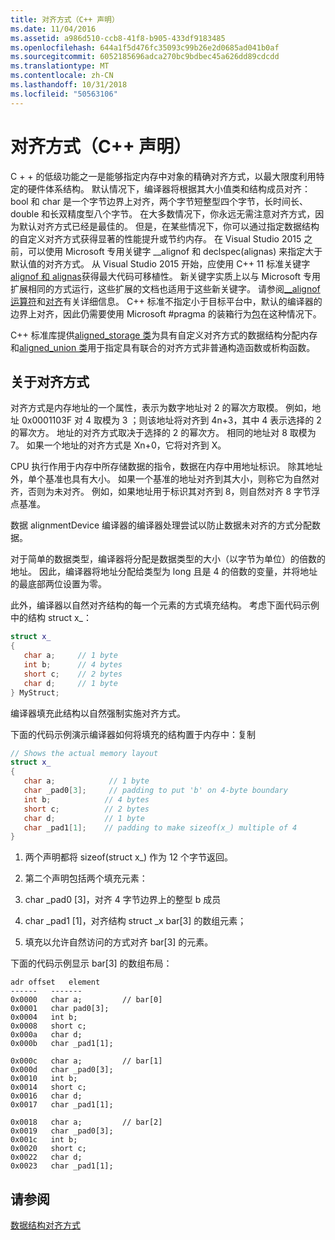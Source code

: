 ```yaml
---
title: 对齐方式（C++ 声明）
ms.date: 11/04/2016
ms.assetid: a986d510-ccb8-41f8-b905-433df9183485
ms.openlocfilehash: 644a1f5d476fc35093c99b26e2d0685ad041b0af
ms.sourcegitcommit: 6052185696adca270bc9bdbec45a626dd89cdcdd
ms.translationtype: MT
ms.contentlocale: zh-CN
ms.lasthandoff: 10/31/2018
ms.locfileid: "50563106"
---
```

# <a name="alignment-c-declarations"></a>对齐方式（C++ 声明）

C + + 的低级功能之一是能够指定内存中对象的精确对齐方式，以最大限度利用特定的硬件体系结构。 默认情况下，编译器将根据其大小值类和结构成员对齐： bool 和 char 是一个字节边界上对齐，两个字节短整型四个字节，长时间长、 double 和长双精度型八个字节。 在大多数情况下，你永远无需注意对齐方式，因为默认对齐方式已经是最佳的。 但是，在某些情况下，你可以通过指定数据结构的自定义对齐方式获得显著的性能提升或节约内存。 在 Visual Studio 2015 之前，可以使用 Microsoft 专用关键字 __alignof 和 declspec(alignas) 来指定大于默认值的对齐方式。 从 Visual Studio 2015 开始，应使用 C++ 11 标准关键字[alignof 和 alignas](../cpp/alignof-and-alignas-cpp.md)获得最大代码可移植性。 新关键字实质上以与 Microsoft 专用扩展相同的方式运行，这些扩展的文档也适用于这些新关键字。 请参阅[__alignof 运算符](../cpp/alignof-operator.md)和[对齐](../cpp/align-cpp.md)有关详细信息。 C++ 标准不指定小于目标平台中，默认的编译器的边界上对齐，因此仍需要使用 Microsoft #pragma 的装箱行为[包](../preprocessor/pack.md)在这种情况下。

C++ 标准库提供[aligned_storage 类](../standard-library/aligned-storage-class.md)为具有自定义对齐方式的数据结构分配内存和[aligned_union 类](../standard-library/aligned-union-class.md)用于指定具有联合的对齐方式非普通构造函数或析构函数。

## <a name="about-alignment"></a>关于对齐方式

对齐方式是内存地址的一个属性，表示为数字地址对 2 的幂次方取模。 例如，地址 0x0001103F 对 4 取模为 3 ；则该地址将对齐到 4n+3，其中 4 表示选择的 2 的幂次方。 地址的对齐方式取决于选择的 2 的幂次方。 相同的地址对 8 取模为 7。 如果一个地址的对齐方式是 Xn+0，它将对齐到 X。

CPU 执行作用于内存中所存储数据的指令，数据在内存中用地址标识。 除其地址外，单个基准也具有大小。 如果一个基准的地址对齐到其大小，则称它为自然对齐，否则为未对齐。 例如，如果地址用于标识其对齐到 8，则自然对齐 8 字节浮点基准。

数据 alignmentDevice 编译器的编译器处理尝试以防止数据未对齐的方式分配数据。

对于简单的数据类型，编译器将分配是数据类型的大小（以字节为单位）的倍数的地址。 因此，编译器将地址分配给类型为 long 且是 4 的倍数的变量，并将地址的最底部两位设置为零。

此外，编译器以自然对齐结构的每一个元素的方式填充结构。 考虑下面代码示例中的结构 struct x_：

```cpp
struct x_
{
   char a;     // 1 byte
   int b;      // 4 bytes
   short c;    // 2 bytes
   char d;     // 1 byte
} MyStruct;

```

编译器填充此结构以自然强制实施对齐方式。

下面的代码示例演示编译器如何将填充的结构置于内存中：复制

```cpp
// Shows the actual memory layout
struct x_
{
   char a;            // 1 byte
   char _pad0[3];     // padding to put 'b' on 4-byte boundary
   int b;            // 4 bytes
   short c;          // 2 bytes
   char d;           // 1 byte
   char _pad1[1];    // padding to make sizeof(x_) multiple of 4
}
```

1. 两个声明都将 sizeof(struct x_) 作为 12 个字节返回。

1. 第二个声明包括两个填充元素：

1. char _pad0 [3]，对齐 4 字节边界上的整型 b 成员

1. char _pad1 [1]，对齐结构 struct _x bar[3] 的数组元素；

1. 填充以允许自然访问的方式对齐 bar[3] 的元素。

下面的代码示例显示 bar[3] 的数组布局：

```
adr offset   element
------   -------
0x0000   char a;         // bar[0]
0x0001   char pad0[3];
0x0004   int b;
0x0008   short c;
0x000a   char d;
0x000b   char _pad1[1];

0x000c   char a;         // bar[1]
0x000d   char _pad0[3];
0x0010   int b;
0x0014   short c;
0x0016   char d;
0x0017   char _pad1[1];

0x0018   char a;         // bar[2]
0x0019   char _pad0[3];
0x001c   int b;
0x0020   short c;
0x0022   char d;
0x0023   char _pad1[1];
```

## <a name="see-also"></a>请参阅

[数据结构对齐方式](http://en.wikipedia.org/wiki/Data_structure_alignment)